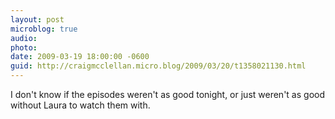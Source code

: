 ```yaml
---
layout: post
microblog: true
audio: 
photo: 
date: 2009-03-19 18:00:00 -0600
guid: http://craigmcclellan.micro.blog/2009/03/20/t1358021130.html
---
```

I don't know if the episodes weren't as good tonight, or just weren't as good without Laura to watch them with.

